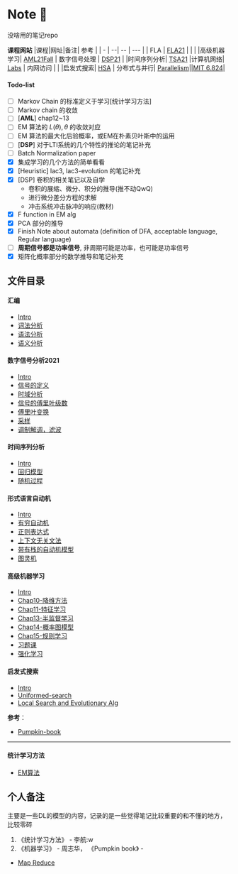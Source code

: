 # Note :thinking:

没啥用的笔记repo

**课程网站**
|课程|网址|备注| 参考 |
| - | --| -- | --- |
| FLA | [FLA21](http://cs.nju.edu.cn/bulei/FLA21.html) | | |
|高级机器学习| [AML21Fall](https://www.lamda.nju.edu.cn/AML21Fall/index.html)
| 数字信号处理 | [DSP21](https://www.lamda.nju.edu.cn/yehj/dsp2021/) |
|时间序列分析| [TSA21](https://www.lamda.nju.edu.cn/yehj/timeseries2021/)
|计算机网络| [Labs](http://114.212.10.193:8080/course/net21/) | 内网访问 | |
|启发式搜索| [HSA](http://www.lamda.nju.edu.cn/HSEA21/)
| 分布式与并行| [Parallelism](https://cs.nju.edu.cn/lxie/parallel.htm)||[MIT 6.824](https://pdos.csail.mit.edu/6.824/schedule.html)|


#### Todo-list

- [ ] Markov Chain 的标准定义于学习[统计学习方法]
- [ ] Markov chain 的收敛
- [ ] [**AML**] chap12~13
- [ ] EM 算法的 $L(\theta), \theta$ 的收敛对应
- [ ] EM 算法的最大化后验概率，或EM在朴素贝叶斯中的运用
- [ ] [**DSP**] 对于LTI系统的几个特性的推论的笔记补充
- [ ] Batch Normalization paper
- [x] 集成学习的几个方法的简单看看
- [x] [Heuristic] lac3, lac3-evolution 的笔记补充
- [x] [DSP] 卷积的相关笔记以及自学
  - 卷积的展缩、微分、积分的推导(推不动QwQ) 
  - 进行微分差分方程的求解
  - 冲击系统冲击脉冲的响应(教材)
- [x] F function in EM alg
- [x] PCA 部分的推导
- [x] Finish Note about automata (definition of DFA, acceptable language, Regular language) 
- [ ] **周期信号都是功率信号**, 非周期可能是功率，也可能是功率信号
- [x] 矩阵化概率部分的数学推导和笔记补充

## 文件目录

#### 汇编

* [Intro](cs-course/Compilers/Intro.md)
* [词法分析](cs-course/Compilers/Lexical-analysis.md)
* [语法分析](cs-course/Compilers/Syntax-analysis.md)
* [语义分析](cs-course/Compilers/Syntax-Directed-Translation.md)

#### 数字信号分析2021

* [Intro](cs-course/DSP2021/Intro.md)
* [信号的定义](cs-course/DSP2021/signal.md)
* [时域分析](cs-course/DSP2021/Time-domain-analysis.md)
* [信号的傅里叶级数](cs-course/DSP2021/Fourier-series.md)
* [傅里叶变换](cs-course/DSP2021/FT.md)
* [采样](cs-course/DSP2021/sampling.md)
* [调制解调，滤波](cs-course/DSP2021/Modulation&Demodulation,Filter.md)

#### 时间序列分析

* [Intro](cs-course/TSA21/Intro.md)
* [回归模型](cs-course/TSA21/Regression-TS.md)
* [随机过程](cs-course/TSA21/Random-Process.md)

#### 形式语言自动机

* [Intro](cs-course/FLA21/Intro.md)
* [有穷自动机](cs-course/FLA21/Automata.md)
* [正则表达式](cs-course/FLA21/Regular_expression.md)
* [上下文无关文法](cs-course/FLA21/Context-Free-Grammar.md)
* [带有栈的自动机模型](cs-course/FLA21/Pushdown-Automata.md)
* [图灵机](cs-course/FLA21/TM.md)

#### 高级机器学习

* [Intro](Statistical_learning/Advanced-ML/Intro.md)
* [Chap10-降维方法](Statistical_learning/Advanced-ML/Dimesionality-reduction.md)
* [Chap11-特征学习](Statistical_learning/Advanced-ML/Feature-selection.md)
* [Chap13-半监督学习](Statistical_learning/Advanced-ML/Semi-supervised_learning.md)
* [Chap14-概率图模型](Statistical_learning/Advanced-ML/Probability-graph.md)
* [Chap15-规则学习](Statistical_learning/Advanced-ML/Rules_learning.md)
* [习题课](Statistical_learning/Advanced-ML/习题.md)
* [强化学习](Statistical_learning/Advanced-ML/RL.md)

#### 启发式搜索

* [Intro](Heuristic-search&Evolutionary-Alg/Intro.md)
* [Uniformed-search](Heuristic-search&Evolutionary-Alg/Uniformed-search.md)
* [Local Search and Evolutionary Alg](Heuristic-search&Evolutionary-Alg/Local-search.md)

**参考**：
- [Pumpkin-book](https://github.com/datawhalechina/pumpkin-book)


-----

#### 统计学习方法

* [EM算法](Statistical_learning/统计学习方法/EM-algorithm.md)

## 个人备注

主要是一些DL的模型的内容，记录的是一些觉得笔记比较重要的和不懂的地方，比较零碎

1. 《统计学习方法》 - 李航:w
2. 《机器学习》 - 周志华， 《Pumpkin book》 - 
- [Map Reduce](https://pdos.csail.mit.edu/6.824/papers/mapreduce.pdf)

